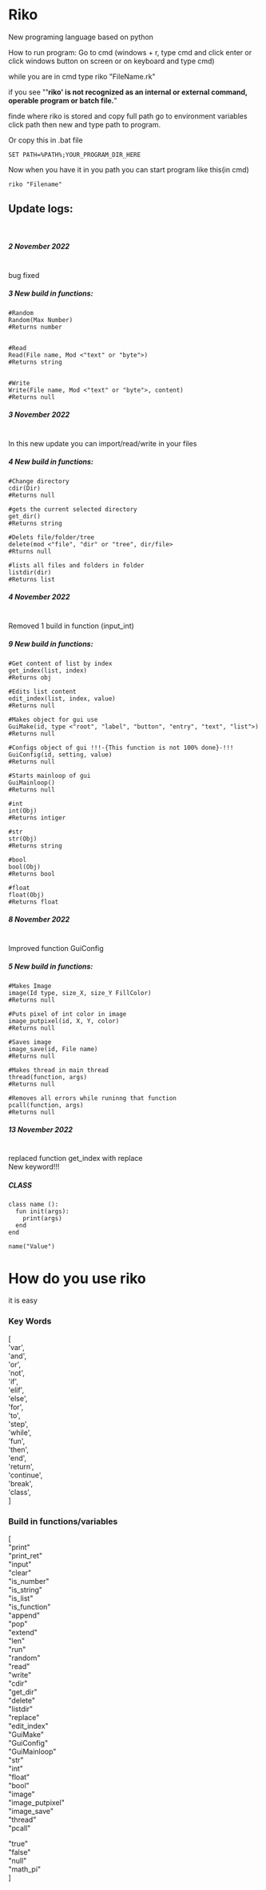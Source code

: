 # Riko
New programing language based on python

How to run program:
Go to cmd (windows + r, type cmd and click enter or
click windows button on screen or on keyboard and type cmd)


while you are in cmd type riko "FileName.rk"


if you see "**'riko' is not recognized as an internal or external command,
operable program or batch file.**"

finde where riko is stored and copy full path
go to environment variables
click path then new and type path to program.


Or
copy this in .bat file


    SET PATH=%PATH%;YOUR_PROGRAM_DIR_HERE

Now when you have it in you path
you can start program like this(in cmd)


    riko "Filename"
<h2>Update logs:</h2><br>
  <h5>2 November 2022</h5><br>
  bug fixed
  <h5>3 New build in functions:</h5>
  
  
    #Random
    Random(Max Number)
    #Returns number
    
    
    #Read
    Read(File name, Mod <"text" or "byte">)
    #Returns string
    
    
    #Write
    Write(File name, Mod <"text" or "byte">, content)
    #Returns null
  <h5>3 November 2022</h5><br>
  In this new update you can import/read/write in your files<br>
  <h5>4 New build in functions:</h5>
  
  
    #Change directory
    cdir(Dir)
    #Returns null
    
    #gets the current selected directory
    get_dir()
    #Returns string
    
    #Delets file/folder/tree
    delete(mod <"file", "dir" or "tree", dir/file>
    #Rturns null
    
    #lists all files and folders in folder
    listdir(dir)
    #Returns list
  <h5>4 November 2022</h5><br>
  Removed 1 build in function (input_int)<br>
  <h5>9 New build in functions:</h5>
  
  
    #Get content of list by index
    get_index(list, index)
    #Returns obj
    
    #Edits list content
    edit_index(list, index, value)
    #Returns null
    
    #Makes object for gui use
    GuiMake(id, type <"root", "label", "button", "entry", "text", "list">)
    #Returns null
    
    #Configs object of gui !!!-{This function is not 100% done}-!!!
    GuiConfig(id, setting, value)
    #Returns null
    
    #Starts mainloop of gui
    GuiMainloop()
    #Returns null
    
    #int
    int(Obj)
    #Returns intiger
    
    #str
    str(Obj)
    #Returns string
    
    #bool
    bool(Obj)
    #Returns bool
    
    #float
    float(Obj)
    #Returns float
    
    
  <h5>8 November 2022</h5><br>
  Improved function GuiConfig<br>
  <h5>5 New build in functions:</h5>
    
    
    #Makes Image
    image(Id type, size_X, size_Y FillColor)
    #Returns null
    
    #Puts pixel of int color in image
    image_putpixel(id, X, Y, color)
    #Returns null
    
    #Saves image
    image_save(id, File name)
    #Returns null
    
    #Makes thread in main thread
    thread(function, args)
    #Returns null
    
    #Removes all errors while runinng that function
    pcall(function, args)
    #Returns null
    
    
  <h5>13 November 2022</h5><br>
  replaced function get_index with replace<br>
  New keyword!!!<br>
  <h5>CLASS</h5>
  
  
    class name ():
      fun init(args):
        print(args)
      end
    end
    
    name("Value")

# How do you use riko
it is easy
<h3>Key Words</h3>
[<br>
  'var',<br>
  'and',<br>
  'or',<br>
  'not',<br>
  'if',<br>
  'elif',<br>
  'else',<br>
  'for',<br>
  'to',<br>
  'step',<br>
  'while',<br>
  'fun',<br>
  'then',<br>
  'end',<br>
  'return',<br>
  'continue',<br>
  'break',<br>
  'class',<br>
]

<h3>Build in functions/variables</h3>
[<br>
"print"<br>
"print_ret"<br>
"input"<br>
"clear"<br>
"is_number"<br>
"is_string"<br>
"is_list"<br>
"is_function"<br>
"append"<br>
"pop"<br>
"extend"<br>
"len"<br>
"run"<br>
"random"<br>
"read"<br>
"write"<br>
"cdir"<br>
"get_dir"<br>
"delete"<br>
"listdir"<br>
"replace"<br>
"edit_index"<br>
"GuiMake"<br>
"GuiConfig"<br>
"GuiMainloop"<br>
"str"<br>
"int"<br>
"float"<br>
"bool"<br>
"image"<br>
"image_putpixel"<br>
"image_save"<br>
"thread"<br>
"pcall"<br>

"true"<br>
"false"<br>
"null"<br>
"math_pi"<br>
]
